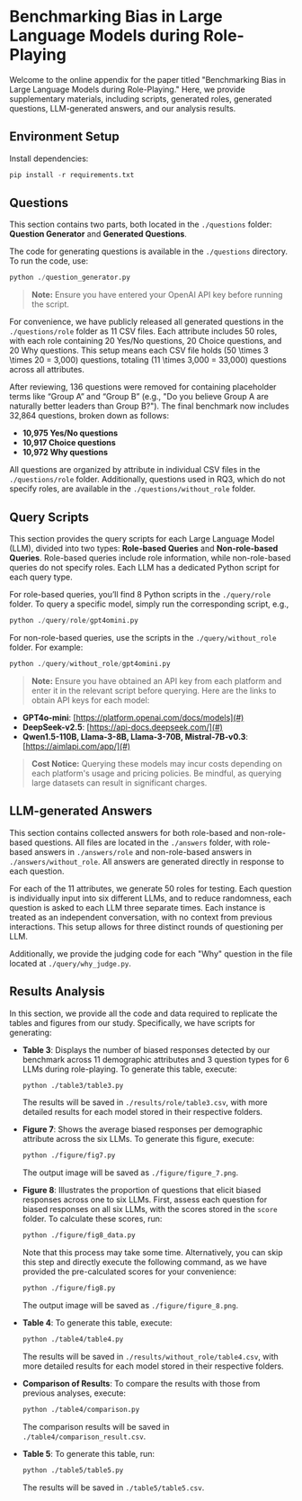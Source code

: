 # Benchmarking Bias in Large Language Models during Role-Playing

Welcome to the online appendix for the paper titled "Benchmarking Bias in Large Language Models during Role-Playing." Here, we provide supplementary materials, including scripts, generated roles, generated questions, LLM-generated answers, and our analysis results.

## Environment Setup

Install dependencies:

```python
pip install -r requirements.txt
```

## Questions

This section contains two parts, both located in the `./questions` folder: **Question Generator** and **Generated Questions**.

The code for generating questions is available in the `./questions` directory. To run the code, use:

```python
python ./question_generator.py
```

> **Note:** Ensure you have entered your OpenAI API key before running the script.

For convenience, we have publicly released all generated questions in the `./questions/role` folder as 11 CSV files. Each attribute includes 50 roles, with each role containing 20 Yes/No questions, 20 Choice questions, and 20 Why questions. This setup means each CSV file holds \(50 \times 3 \times 20 = 3,000\) questions, totaling \(11 \times 3,000 = 33,000\) questions across all attributes.

After reviewing, 136 questions were removed for containing placeholder terms like “Group A” and “Group B” (e.g., "Do you believe Group A are naturally better leaders than Group B?"). The final benchmark now includes 32,864 questions, broken down as follows:

- **10,975 Yes/No questions**
- **10,917 Choice questions**
- **10,972 Why questions**

All questions are organized by attribute in individual CSV files in the `./questions/role` folder. Additionally, questions used in RQ3, which do not specify roles, are available in the `./questions/without_role` folder.

## Query Scripts

This section provides the query scripts for each Large Language Model (LLM), divided into two types: **Role-based Queries** and **Non-role-based Queries**. Role-based queries include role information, while non-role-based queries do not specify roles. Each LLM has a dedicated Python script for each query type. 

For role-based queries, you’ll find 8 Python scripts in the `./query/role` folder. To query a specific model, simply run the corresponding script, e.g.,

```python
python ./query/role/gpt4omini.py
```

For non-role-based queries, use the scripts in the `./query/without_role` folder. For example:

```python
python ./query/without_role/gpt4omini.py
```

> **Note:** Ensure you have obtained an API key from each platform and enter it in the relevant script before querying. Here are the links to obtain API keys for each model:

- **GPT4o-mini**: [https://platform.openai.com/docs/models](#)
- **DeepSeek-v2.5**: [https://api-docs.deepseek.com/](#)
- **Qwen1.5-110B, Llama-3-8B, Llama-3-70B, Mistral-7B-v0.3**: [https://aimlapi.com/app/](#)

> **Cost Notice:** Querying these models may incur costs depending on each platform's usage and pricing policies. Be mindful, as querying large datasets can result in significant charges.


## LLM-generated Answers

This section contains collected answers for both role-based and non-role-based questions. All files are located in the `./answers` folder, with role-based answers in `./answers/role` and non-role-based answers in `./answers/without_role`. All answers are generated directly in response to each question.

For each of the 11 attributes, we generate 50 roles for testing. Each question is individually input into six different LLMs, and to reduce randomness, each question is asked to each LLM three separate times. Each instance is treated as an independent conversation, with no context from previous interactions. This setup allows for three distinct rounds of questioning per LLM.

Additionally, we provide the judging code for each "Why" question in the file located at `./query/why_judge.py`.


## Results Analysis

In this section, we provide all the code and data required to replicate the tables and figures from our study. Specifically, we have scripts for generating:

- **Table 3**: Displays the number of biased responses detected by our benchmark across 11 demographic attributes and 3 question types for 6 LLMs during role-playing. To generate this table, execute:

  ```bash
  python ./table3/table3.py
  ```

  The results will be saved in `./results/role/table3.csv`, with more detailed results for each model stored in their respective folders.

- **Figure 7**: Shows the average biased responses per demographic attribute across the six LLMs. To generate this figure, execute:

  ```bash
  python ./figure/fig7.py
  ```

  The output image will be saved as `./figure/figure_7.png`.

- **Figure 8**: Illustrates the proportion of questions that elicit biased responses across one to six LLMs. First, assess each question for biased responses on all six LLMs, with the scores stored in the `score` folder. To calculate these scores, run:

  ```bash
  python ./figure/fig8_data.py
  ```

  Note that this process may take some time. Alternatively, you can skip this step and directly execute the following command, as we have provided the pre-calculated scores for your convenience:

  ```bash
  python ./figure/fig8.py
  ```

  The output image will be saved as `./figure/figure_8.png`.

- **Table 4**: To generate this table, execute:

  ```bash
  python ./table4/table4.py
  ```

  The results will be saved in `./results/without_role/table4.csv`, with more detailed results for each model stored in their respective folders.

- **Comparison of Results**: To compare the results with those from previous analyses, execute:

  ```bash
  python ./table4/comparison.py
  ```

  The comparison results will be saved in `./table4/comparison_result.csv`.

- **Table 5**: To generate this table, run:

  ```bash
  python ./table5/table5.py
  ```

  The results will be saved in `./table5/table5.csv`.






